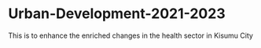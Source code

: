 # Urban-Development-2021-2023
This is to enhance the enriched changes in the health sector in Kisumu City 
